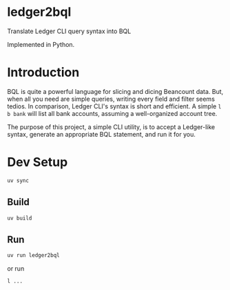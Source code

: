 # ledger2bql
Translate Ledger CLI query syntax into BQL

Implemented in Python.

# Introduction

BQL is quite a powerful language for slicing and dicing Beancount data. But, when all you need are simple queries, writing every field and filter seems tedios. In comparison, Ledger CLI's syntax is short and efficient. A simple `l b bank` will list all bank accounts, assuming a well-organized account tree.

The purpose of this project, a simple CLI utility, is to accept a Ledger-like syntax, generate an appropriate BQL statement, and run it for you.

# Dev Setup

```sh
uv sync
```

## Build
```sh
uv build
```

## Run
```sh
uv run ledger2bql
```
or run
```sh
l ...
```